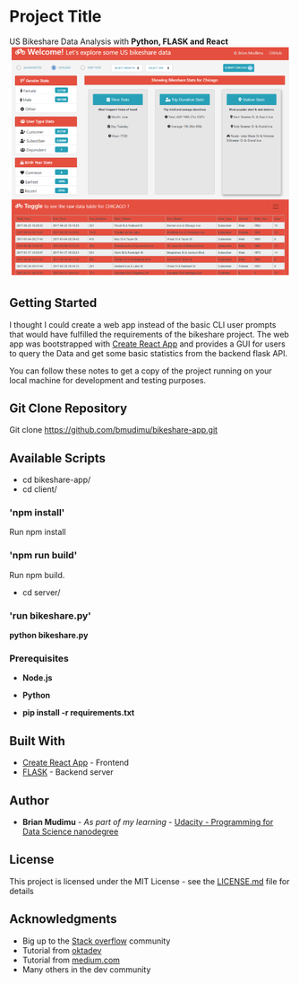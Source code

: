 # Project Title

US Bikeshare Data Analysis with **Python, FLASK and React**
![app screenshot](screenshots/bikeshare-app.png)

## Getting Started
I thought I could create a web app instead of the basic CLI user prompts that
would have fulfilled the requirements of the bikeshare project. The web app was
bootstrapped with [Create React App](https://github.com/facebook/create-react-app)
and provides a GUI for users to query the Data and get some basic statistics from
the backend flask API.

You can follow these notes to get a copy of the project running on your local
machine for development and testing purposes.

## Git Clone Repository
Git clone https://github.com/bmudimu/bikeshare-app.git

## Available Scripts

* cd bikeshare-app/
* cd client/

### 'npm install'
Run npm install

### 'npm run build'
 Run npm build.

* cd server/
### 'run bikeshare.py'
**python bikeshare.py**

### Prerequisites
* **Node.js**
* **Python**

* **pip install -r requirements.txt**

## Built With

* [Create React App](https://github.com/facebook/create-react-app) - Frontend
* [FLASK](http://flask.palletsprojects.com/en/1.1.x/) - Backend server

## Author

* **Brian Mudimu** - *As part of my learning* - [Udacity - Programming for Data Science nanodegree](https://www.udacity.com/course/programming-for-data-science-nanodegree--nd104)

## License

This project is licensed under the MIT License - see the [LICENSE.md](LICENSE) file for details

## Acknowledgments

* Big up to the [Stack overflow](https://stackoverflow.com/) community
* Tutorial from [oktadev](https://dev.to/oktadev/build-a-simple-crud-app-with-python-flask-and-react-30k5)
* Tutorial from [medium.com](https://medium.com/proximistyle/building-your-startup-with-python-react-react-native-and-aws-286afd94a29c)
* Many others in the dev community
